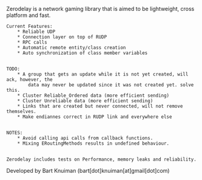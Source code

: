 

Zerodelay is a network gaming library that is aimed to be lightweight, cross platform and fast.

	Current Features:
		* Reliable UDP
		* Connection layer on top of RUDP
		* RPC calls
		* Automatic remote entity/class creation
		* Auto synchronization of class member variables


	TODO: 
		* A group that gets an update while it is not yet created, will ack, however, the
			data may never be updated since it was not created yet. solve this.
		* Cluster Reliable_Ordered data (more efficient sending)
		* Cluster Unreliable data (more efficient sending)
		* Links that are created but never connected, will not remove themselves.
		* Make endiannes correct in RUDP link and everywhere else


	NOTES:
		* Avoid calling api calls from callback functions.
		* Mixing ERoutingMethods results in undefined behaviour.


	Zerodelay includes tests on Performance, memory leaks and reliability.


Developed by Bart Knuiman (bart[dot]knuiman[at]gmail[dot]com)